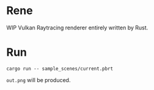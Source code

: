 # Rene

WIP Vulkan Raytracing renderer entirely written by Rust.

# Run

```
cargo run -- sample_scenes/current.pbrt
```

`out.png` will be produced.